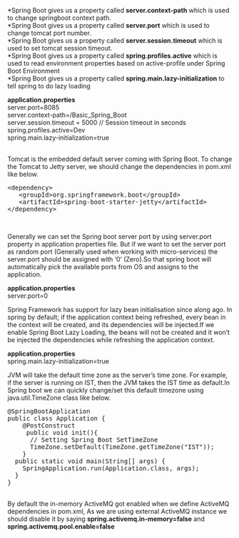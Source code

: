 *Spring Boot gives us a property called <b>server.context-path</b> which is used to change springboot context path. <br/>
*Spring Boot gives us a property called <b>server.port</b> which is used to change tomcat port number.<br/>
*Spring Boot gives us a property called <b>server.session.timeout</b> which is used to set tomcat session timeout. <br/>
*Spring Boot gives us a property called <b>spring.profiles.active</b> which is used to read environment properties based on active-profile under Spring Boot Environment <br/>
*Spring Boot gives us a property called <b>spring.main.lazy-initialization</b> to tell spring to do lazy loading <br/>

<b>application.properties</b>
<br/>
server.port=8085
<br/>
server.context-path=/Basic_Spring_Boot
<br/>
server.session.timeout = 5000 // Session timeout in seconds
<br/>
spring.profiles.active=Dev
<br/>
spring.main.lazy-initialization=true
<br/>

<br/>
Tomcat is the embedded default server coming with Spring Boot. To change the Tomcat to Jetty server, we should change the dependencies in pom.xml like below.
<br/>
<pre>
&lt;dependency&gt;
   &lt;groupId&gt;org.springframework.boot&lt;/groupId&gt;
   &lt;artifactId&gt;spring-boot-starter-jetty&lt;/artifactId&gt;
&lt;/dependency&gt;
</pre>

<br/>

Generally we can set the Spring boot server port by using server.port property in application properties file.
But if we want to set the server port as random port (Generally used when working with micro-services) the server.port should be assigned with ‘0’ (Zero).So that spring boot will automatically pick the available ports from OS and assigns to the application.
<br/>

<b>application.properties</b>
<br/>
server.port=0
<br/>

Spring Framework has support for lazy bean initialisation since along ago. In spring by default; if the application context being refreshed, every bean in the context will be created, and its dependencies will be injected.If we enable Spring Boot Lazy Loading, the beans will not be created and it won’t be injected the dependencies while refreshing the application context.

<b>application.properties</b>
<br/>
spring.main.lazy-initialization=true
<br/>


JVM will take the default time zone as the server’s time zone. For example, if the server is running on IST, then the JVM takes the IST time as default.In Spring boot we can quickly change/set this default timezone using java.util.TimeZone class like below.
<br/>
<pre>
@SpringBootApplication
public class Application {
    @PostConstruct
     public void init(){
      // Setting Spring Boot SetTimeZone
      TimeZone.setDefault(TimeZone.getTimeZone("IST"));
    }
  public static void main(String[] args) {
    SpringApplication.run(Application.class, args);
  }
}
</pre>

<br/>
By default the in-memory ActiveMQ got enabled when we define ActiveMQ dependencies in pom.xml, As we are using external ActiveMQ instance we should disable it by saying <b>spring.activemq.in-memory=false</b> and <b>spring.activemq.pool.enable=false</b>

